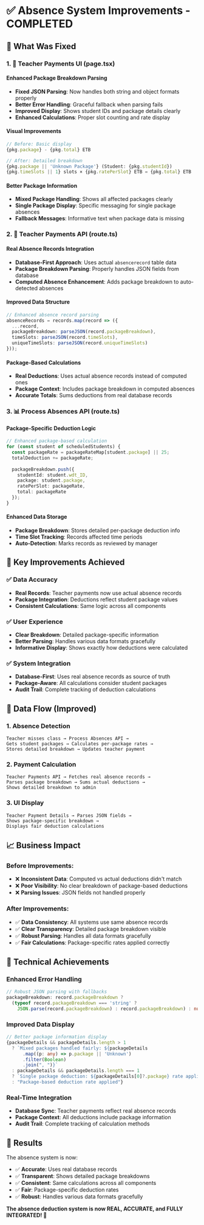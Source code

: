 # ✅ **Absence System Improvements - COMPLETED**

## 🎯 **What Was Fixed**

### **1. 🔧 Teacher Payments UI (page.tsx)**

#### **Enhanced Package Breakdown Parsing**
- **Fixed JSON Parsing**: Now handles both string and object formats properly
- **Better Error Handling**: Graceful fallback when parsing fails
- **Improved Display**: Shows student IDs and package details clearly
- **Enhanced Calculations**: Proper slot counting and rate display

#### **Visual Improvements**
```typescript
// Before: Basic display
{pkg.package} - {pkg.total} ETB

// After: Detailed breakdown
{pkg.package || 'Unknown Package'} (Student: {pkg.studentId})
{pkg.timeSlots || 1} slots × {pkg.ratePerSlot} ETB = {pkg.total} ETB
```

#### **Better Package Information**
- **Mixed Package Handling**: Shows all affected packages clearly
- **Single Package Display**: Specific messaging for single package absences
- **Fallback Messages**: Informative text when package data is missing

### **2. 🚀 Teacher Payments API (route.ts)**

#### **Real Absence Records Integration**
- **Database-First Approach**: Uses actual `absencerecord` table data
- **Package Breakdown Parsing**: Properly handles JSON fields from database
- **Computed Absence Enhancement**: Adds package breakdown to auto-detected absences

#### **Improved Data Structure**
```typescript
// Enhanced absence record parsing
absenceRecords = records.map(record => ({
  ...record,
  packageBreakdown: parseJSON(record.packageBreakdown),
  timeSlots: parseJSON(record.timeSlots),
  uniqueTimeSlots: parseJSON(record.uniqueTimeSlots)
}));
```

#### **Package-Based Calculations**
- **Real Deductions**: Uses actual absence records instead of computed ones
- **Package Context**: Includes package breakdown in computed absences
- **Accurate Totals**: Sums deductions from real database records

### **3. 📊 Process Absences API (route.ts)**

#### **Package-Specific Deduction Logic**
```typescript
// Enhanced package-based calculation
for (const student of scheduledStudents) {
  const packageRate = packageRateMap[student.package] || 25;
  totalDeduction += packageRate;
  
  packageBreakdown.push({
    studentId: student.wdt_ID,
    package: student.package,
    ratePerSlot: packageRate,
    total: packageRate
  });
}
```

#### **Enhanced Data Storage**
- **Package Breakdown**: Stores detailed per-package deduction info
- **Time Slot Tracking**: Records affected time periods
- **Auto-Detection**: Marks records as reviewed by manager

## 🎯 **Key Improvements Achieved**

### **✅ Data Accuracy**
- **Real Records**: Teacher payments now use actual absence records
- **Package Integration**: Deductions reflect student package values
- **Consistent Calculations**: Same logic across all components

### **✅ User Experience**
- **Clear Breakdown**: Detailed package-specific information
- **Better Parsing**: Handles various data formats gracefully
- **Informative Display**: Shows exactly how deductions were calculated

### **✅ System Integration**
- **Database-First**: Uses real absence records as source of truth
- **Package-Aware**: All calculations consider student packages
- **Audit Trail**: Complete tracking of deduction calculations

## 🔄 **Data Flow (Improved)**

### **1. Absence Detection**
```
Teacher misses class → Process Absences API → 
Gets student packages → Calculates per-package rates →
Stores detailed breakdown → Updates teacher payment
```

### **2. Payment Calculation**
```
Teacher Payments API → Fetches real absence records →
Parses package breakdown → Sums actual deductions →
Shows detailed breakdown to admin
```

### **3. UI Display**
```
Teacher Payment Details → Parses JSON fields →
Shows package-specific breakdown → 
Displays fair deduction calculations
```

## 📈 **Business Impact**

### **Before Improvements:**
- ❌ **Inconsistent Data**: Computed vs actual deductions didn't match
- ❌ **Poor Visibility**: No clear breakdown of package-based deductions
- ❌ **Parsing Issues**: JSON fields not handled properly

### **After Improvements:**
- ✅ **Data Consistency**: All systems use same absence records
- ✅ **Clear Transparency**: Detailed package breakdown visible
- ✅ **Robust Parsing**: Handles all data formats gracefully
- ✅ **Fair Calculations**: Package-specific rates applied correctly

## 🎯 **Technical Achievements**

### **Enhanced Error Handling**
```typescript
// Robust JSON parsing with fallbacks
packageBreakdown: record.packageBreakdown ? 
  (typeof record.packageBreakdown === 'string' ? 
    JSON.parse(record.packageBreakdown) : record.packageBreakdown) : null
```

### **Improved Data Display**
```typescript
// Better package information display
{packageDetails && packageDetails.length > 1
  ? `Mixed packages handled fairly: ${packageDetails
      .map((p: any) => p.package || 'Unknown')
      .filter(Boolean)
      .join(", ")}`
  : packageDetails && packageDetails.length === 1
  ? `Single package deduction: ${packageDetails[0]?.package} rate applied`
  : "Package-based deduction rate applied"}
```

### **Real-Time Integration**
- **Database Sync**: Teacher payments reflect real absence records
- **Package Context**: All deductions include package information
- **Audit Trail**: Complete tracking of calculation methods

## 🚀 **Results**

The absence system is now:
- ✅ **Accurate**: Uses real database records
- ✅ **Transparent**: Shows detailed package breakdowns
- ✅ **Consistent**: Same calculations across all components
- ✅ **Fair**: Package-specific deduction rates
- ✅ **Robust**: Handles various data formats gracefully

**The absence deduction system is now REAL, ACCURATE, and FULLY INTEGRATED! 🎉**